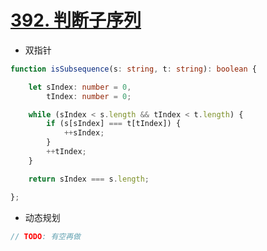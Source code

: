 
# [392. 判断子序列](https://leetcode-cn.com/problems/is-subsequence/)

- 双指针

```typescript
function isSubsequence(s: string, t: string): boolean {

    let sIndex: number = 0,
        tIndex: number = 0;

    while (sIndex < s.length && tIndex < t.length) {
        if (s[sIndex] === t[tIndex]) {
            ++sIndex;
        }
        ++tIndex;
    }

    return sIndex === s.length;

};
```

- 动态规划

```typescript
// TODO: 有空再做
```

